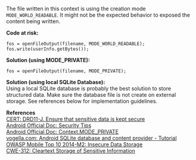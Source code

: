  The file written in this context is using the creation mode `MODE_WORLD_READABLE`. It might not be the expected behavior to exposed the content being written.

**Code at risk:**

```
fos = openFileOutput(filename, MODE_WORLD_READABLE);
fos.write(userInfo.getBytes());
```
  

**Solution (using MODE\_PRIVATE):**

```
fos = openFileOutput(filename, MODE_PRIVATE);
```

**Solution (using local SQLite Database):**  
Using a local SQLite database is probably the best solution to store structured data. Make sure the database file is not create on external storage. See references below for implementation guidelines.

  

**References**  
[CERT: DRD11-J. Ensure that sensitive data is kept secure](https://www.securecoding.cert.org/confluence/display/java/DRD11-J.+Ensure+that+sensitive+data+is+kept+secure)  
[Android Official Doc: Security Tips](http://developer.android.com/training/articles/security-tips.html#InternalStorage)  
[Android Official Doc: Context.MODE\_PRIVATE](http://developer.android.com/reference/android/content/Context.html#MODE_PRIVATE)  
[vogella.com: Android SQLite database and content provider - Tutorial](http://www.vogella.com/tutorials/AndroidSQLite/article.html#databasetutorial_database)  
[OWASP Mobile Top 10 2014-M2: Insecure Data Storage](https://www.owasp.org/index.php/Mobile_Top_10_2014-M2)  
[CWE-312: Cleartext Storage of Sensitive Information](https://cwe.mitre.org/data/definitions/312.html)

